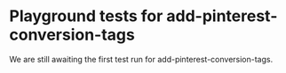 # Playground tests for add-pinterest-conversion-tags
We are still awaiting the first test run for add-pinterest-conversion-tags.
